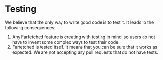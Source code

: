 # Testing

We believe that the only way to write good code is to test it. It leads to the following consequences:

1. Any Farfetched feature is creating with testing in mind, so users do not have to invent some complex ways to test their code.
2. Farfetched is tested itself. It means that you can be sure that it works as expected. We are not accepting any pull requests that do not have tests.
